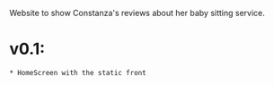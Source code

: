 Website to show Constanza's reviews about her baby sitting service.

# v0.1:

    * HomeScreen with the static front
